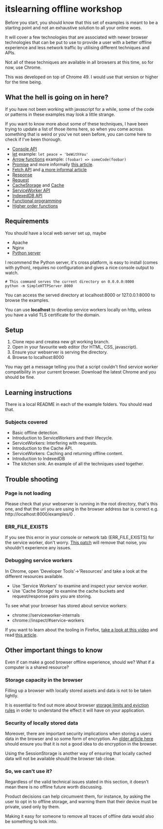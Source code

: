 # itslearning offline workshop

Before you start, you should know that this set of examples is meant to be a starting point and
not an exhaustive solution to all your online woes.

It will cover a few technologies that are associated with newer browser technologies that can be
put to use to provide a user with a better offline experience and less network traffic by utilising
different techniques and APIs.

Not all of these techniques are available in all browsers at this time, so for now, use Chrome.

This was developed on top of Chrome 49. I would use that version or higher for the time being.

## What the hell is going on in here?
If you have not been working with javascript for a while, some of the code or patterns in these
examples may look a little strange.

If you want to know more about some of these techniques, I have been trying to update a list of
those items here, so when you come across something that is weird or you've not seen before, you
can come here to check if I've been thorough.

* [Console API](https://developer.chrome.com/devtools/docs/console-api)
* [let](https://developer.mozilla.org/en/docs/Web/JavaScript/Reference/Statements/let)
example: `let peace = 'beWithYou'`
* [Arrow functions](https://developer.mozilla.org/en/docs/Web/JavaScript/Reference/Functions/Arrow_functions)
example: `(foobar) => someCode(foobar)`
* [Promise](https://developer.mozilla.org/en/docs/Web/JavaScript/Reference/Global_Objects/Promise)
and more informally [this article](http://www.html5rocks.com/en/tutorials/es6/promises/).
* [Fetch API](https://developer.mozilla.org/en/docs/Web/API/Fetch_API) and
[a more informal article](https://davidwalsh.name/fetch)
 * [Response](https://developer.mozilla.org/en-US/docs/Web/API/Response)
 * [Request](https://developer.mozilla.org/en-US/docs/Web/API/Request)
* [CacheStorage](https://developer.mozilla.org/en-US/docs/Web/API/CacheStorage) and
[Cache](https://developer.mozilla.org/en-US/docs/Web/API/Cache)
* [ServiceWorker API](https://developer.mozilla.org/en-US/docs/Web/API/Service_Worker_API)
* [IndexedDB API](https://developer.mozilla.org/en-US/docs/Web/API/IndexedDB_API)
* [Functional programming](https://www.smashingmagazine.com/2014/07/dont-be-scared-of-functional-programming/)
 * [Higher order functions](https://medium.com/humans-create-software/a-dirt-simple-introduction-to-higher-order-functions-in-javascript-b33bf9e19056#.dmal6ulvs)

## Requirements
You should have a local web server set up, maybe

* Apache
* Nginx
* [Python server](http://www.linuxjournal.com/content/tech-tip-really-simple-http-server-python)

I recommend the Python server, it's cross platform, is easy to install (comes with python),
requires no configuration and gives a nice console output to watch.

```shell
# This command serves the current directory on 0.0.0.0:8000
python -m SimpleHTTPServer 8000
```

You can access the served directory at localhost:8000 or 127.0.0.1:8000 to browse the examples.

You can use **localhost** to develop service workers locally on http, unless you have a valid TLS
certificate for the domain.

## Setup
1. Clone repo and createa new git working branch.
2. Open in your favourite web editor (for HTML, CSS, javascript).
3. Ensure your webserver is serving the directory.
4. Browse to localhost:8000

You may get a message telling you that a script couldn't find service worker compatibility in your
current browser. Download the latest Chrome and you should be fine.

## Learning instructions
There is a local README in each of the example folders. You should read that.

### Subjects covered

- Basic offline detection.
- Introduction to ServiceWorkers and their lifecycle.
- ServiceWorkers: Interfering with requests.
- Introduction to the Cache API.
- ServiceWorkers: Caching and returning offline content.
- Introduction to IndexedDB
- The kitchen sink. An example of all the techniques used together.

## Trouble shooting
### Page is not loading
Please check that your webserver is running in the root directory, that's this one, and that the
uri you are using in the browser address bar is correct e.g. http://localhost:8000/examples/0 .

### ERR_FILE_EXISTS
If you see this error in your console or network tab (ERR_FILE_EXISTS) for the service worker, don't
worry. [This patch](https://bugs.chromium.org/p/chromium/issues/detail?id=541797) will remove that
noise, you shouldn't experience any issues.

### Debugging service workers
In Chrome, open 'Developer Tools'->'Resources' and take a look at the different resources
available.

* Use 'Service Workers' to examine and inspect your service worker.
* Use 'Cache Storage' to examine the cache buckets and request/response pairs you are storing.

To see what your browser has stored about service workers:
* chrome://serviceworker-internals
* chrome://inspect/#service-workers

If you want to learn about the tooling in Firefox,
[take a look at this video](https://www.youtube.com/watch?v=1FWUYHxt5W4) and read [this article](https://hacks.mozilla.org/2016/03/debugging-service-workers-and-push-with-firefox-devtools/).

## Other important things to know
Even if can make a good browser offline experience, should we? What if a computer is a shared
resource?

### Storage capacity in the browser
Filling up a browser with locally stored assets and data is not to be taken lightly.

It is essential to find out more about browser
[storage limits and eviction rules](https://developer.mozilla.org/en-US/docs/Web/API/IndexedDB_API/Browser_storage_limits_and_eviction_criteria)
in order to understand the effect it will have on your application.

### Security of locally stored data
Moreover, there are important security implications when storing a users data in the browser and so
some form of encryption. An [older article here](https://tonyarcieri.com/whats-wrong-with-webcrypto)
should ensure you that it is not a good idea to do encryption in the browser.

Using the SessionStorage is another way of ensuring that locally cached data will not be available
should the browser tab close.


### So, we can't use it?
Regardless of the valid technical issues stated in this section, it doesn't mean there is no offline
future worth discussing.

Product decisions can help circumvent them, for instance, by asking the
user to opt in to offline storage, and warning them that their device must be private, used only
by them.

Making it easy for someone to remove all traces of offline data would also be something to look
into.
